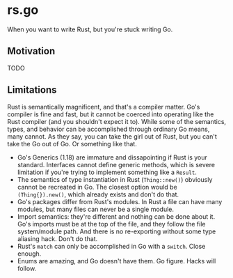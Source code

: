 # rs.go
When you want to write Rust, but you're stuck writing Go.

## Motivation
TODO

## Limitations
Rust is semantically magnificent, and that's a compiler matter. Go's compiler is fine and fast, but it cannot be coerced into operating like the Rust compiler (and you shouldn't expect it to). While some of the semantics, types, and behavior can be accomplished through ordinary Go means, many cannot. As they say, you can take the girl out of Rust, but you can't take the Go out of Go. Or something like that.

- Go's Generics (1.18) are immature and dissapointing if Rust is your standard. Interfaces cannot define generic methods, which is severe limitation if you're trying to implement something like a `Result`.
- The semantics of type instantiation in Rust (`Thing::new()`) obviously cannot be recreated in Go. The closest option would be `(Thing{}).new()`, which already exists and don't do that.
- Go's packages differ from Rust's modules. In Rust a file can have many modules, but many files can never be a single module.
- Import semantics: they're different and nothing can be done about it. Go's imports must be at the top of the file, and they follow the file system/module path. And there is no re-exporting without some type aliasing hack. Don't do that.
- Rust's `match` can only be accomplished in Go with a `switch`. Close enough.
- Enums are amazing, and Go doesn't have them. Go figure. Hacks will follow.